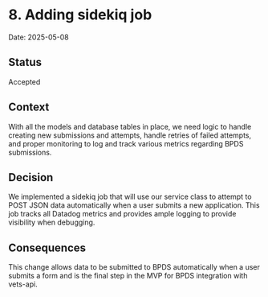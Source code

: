 # 8. Adding sidekiq job

Date: 2025-05-08

## Status

Accepted

## Context

With all the models and database tables in place, we need logic to handle creating new submissions and attempts, handle retries of failed attempts, and proper monitoring to log and track various metrics regarding BPDS submissions.

## Decision

We implemented a sidekiq job that will use our service class to attempt to POST JSON data automatically when a user submits a new application. This job tracks all Datadog metrics and provides ample logging to provide visibility when debugging.

## Consequences

This change allows data to be submitted to BPDS automatically when a user submits a form and is the final step in the MVP for BPDS integration with vets-api.
